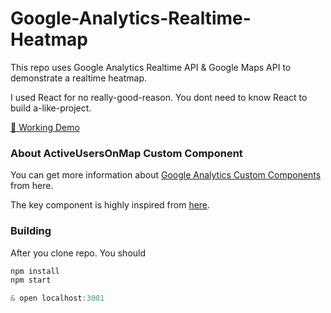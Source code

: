 # Google-Analytics-Realtime-Heatmap

This repo uses Google Analytics Realtime API & Google Maps API to demonstrate a realtime heatmap.

I used React for no really-good-reason. You dont need to know React to build a-like-project. 

[🦄 Working Demo](http://ogpoyraz.com/google-analytics-realtime-heatmap)

### About ActiveUsersOnMap Custom Component

You can get more information about [Google Analytics Custom Components](https://developers.google.com/analytics/devguides/reporting/embed/v1/custom-components) from here. 

The key component is highly inspired from [here](https://github.com/googleanalytics/ga-dev-tools/blob/master/src/javascript/embed-api/components/active-users.js).

### Building

After you clone repo. You should

```javascript
npm install
npm start

& open localhost:3001
